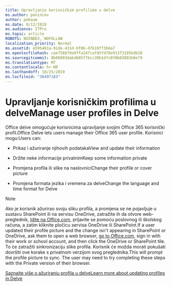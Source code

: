 ```yaml
---
title: Upravljanje korisničkim profilima u delve
ms.author: ponincev
author: pebaum
ms.date: 9/12/2018
ms.audience: ITPro
ms.topic: article
ROBOTS: NOINDEX, NOFOLLOW
localization_priority: Normal
ms.assetid: e595481a-91de-431d-bf86-d7610ff3b6a7
ms.openlocfilehash: cae756bf9a9ffa247cafd5fd76e913f3185bdb28
ms.sourcegitcommit: 0b06093dabd685f76cc39b1d7c0f8b03883b6e79
ms.translationtype: MT
ms.contentlocale: hr-HR
ms.lasthandoff: 10/25/2019
ms.locfileid: "36497183"
---
```

# <a name="manage-user-profiles-in-delve"></a><span data-ttu-id="b9b6e-102">Upravljanje korisničkim profilima u delve</span><span class="sxs-lookup"><span data-stu-id="b9b6e-102">Manage user profiles in Delve</span></span>

<span data-ttu-id="b9b6e-103">Office delve omogućuje korisnicima upravljanje svojim Office 365 korisnički profil.</span><span class="sxs-lookup"><span data-stu-id="b9b6e-103">Office Delve lets users manage their Office 365 user profile.</span></span> <span data-ttu-id="b9b6e-104">Korisnici mogu:</span><span class="sxs-lookup"><span data-stu-id="b9b6e-104">Users can:</span></span>
  
- <span data-ttu-id="b9b6e-105">Prikaz i ažuriranje njihovih podataka</span><span class="sxs-lookup"><span data-stu-id="b9b6e-105">View and update their information</span></span>
    
- <span data-ttu-id="b9b6e-106">Držite neke informacije privatnim</span><span class="sxs-lookup"><span data-stu-id="b9b6e-106">Keep some information private</span></span>
    
- <span data-ttu-id="b9b6e-107">Promjena profila ili slike na naslovnici</span><span class="sxs-lookup"><span data-stu-id="b9b6e-107">Change their profile or cover picture</span></span>
    
- <span data-ttu-id="b9b6e-108">Promjena formata jezika i vremena za delve</span><span class="sxs-lookup"><span data-stu-id="b9b6e-108">Change the language and time format for Delve</span></span>
    
> [!NOTE]
> <span data-ttu-id="b9b6e-109">Ako je korisnik ažurirao svoju sliku profila, a promjena se ne pojavljuje u sustavu SharePoint ili na servisu OneDrive, zatražite ih da otvore web-preglednik, [Idite na Office.com](https://www.office.com), prijavite se pomoću poslovnog ili školskog računa, a zatim kliknite pločicu servisa OneDrive ili SharePoint.</span><span class="sxs-lookup"><span data-stu-id="b9b6e-109">If a user updated their profile picture and the change isn't appearing in SharePoint or OneDrive, ask them to open a web browser, [go to Office.com](https://www.office.com), sign in with their work or school account, and then click the OneDrive or SharePoint tile.</span></span> <span data-ttu-id="b9b6e-110">To će zatražiti sinkronizaciju slike profila. Korisnik će možda morati pokušati dovršiti ove korake s privatnom verzijom svog preglednika.</span><span class="sxs-lookup"><span data-stu-id="b9b6e-110">This will prompt the profile picture to sync. The user may need to try completing these steps with the Private version of their browser.</span></span> 
  
[<span data-ttu-id="b9b6e-111">Saznajte više o ažuriranju profila u delve</span><span class="sxs-lookup"><span data-stu-id="b9b6e-111">Learn more about updating profiles in Delve</span></span>](https://go.microsoft.com/fwlink/?linkid=735070)
  


